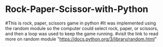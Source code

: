 # Rock-Paper-Scissor-with-Python
#This is rock, paper, scissors game in python
#It was implemented using the random module so the computer could select rock, paper, or scissors, and then a loop was used to keep the game running.
#visit the link to read more on random module "https://docs.python.org/3/library/random.html"
